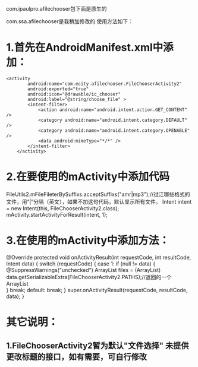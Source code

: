 com.ipaulpro.afilechooser包下面是原生的

com.ssa.afilechooser是我稍加修改的
使用方法如下：
# 1.首先在AndroidManifest.xml中添加：
	<activity
            android:name="com.ecity.afilechooser.FileChooserActivity2"
            android:exported="true"
            android:icon="@drawable/ic_chooser"
            android:label="@string/choose_file" >
            <intent-filter>
                <action android:name="android.intent.action.GET_CONTENT" />
                <category android:name="android.intent.category.DEFAULT" />
                <category android:name="android.intent.category.OPENABLE" />
                <data android:mimeType="*/*" />
            </intent-filter>
        </activity>

# 2.在要使用的mActivity中添加代码
FileUtils2.mFileFileterBySuffixs.acceptSuffixs("amr|mp3");//过江哪些格式的文件，用“|”分隔（英文），如果不加这句代码，默认显示所有文件。
Intent intent = new Intent(this, FileChooserActivity2.class);
mActivity.startActivityForResult(intent, 1);
# 3.在使用的mActivity中添加方法：
@Override
    protected void onActivityResult(int requestCode, int resultCode, Intent data) {
        switch (requestCode) {
            case 1:
                if (null != data) {
                    @SuppressWarnings("unchecked")
                    ArrayList<File> files = (ArrayList<File>) data.getSerializableExtra(FileChooserActivity2.PATHS);//返回的一个ArrayList<File>     
                }
                break;
            default:
                break;
        }
        super.onActivityResult(requestCode, resultCode, data);
    }


# 其它说明：
## 1.FileChooserActivity2暂为默认"文件选择" 未提供更改标题的接口，如有需要，可自行修改

